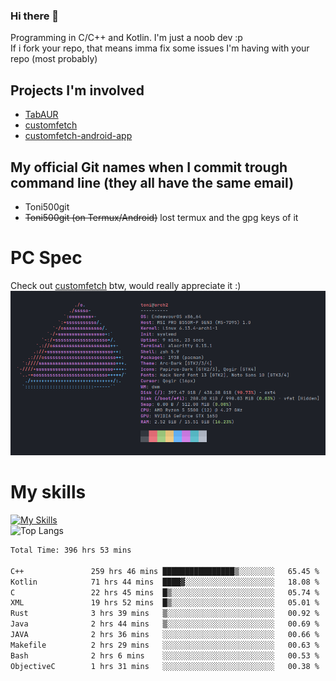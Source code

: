 ### Hi there 👋

Programming in C/C++ and Kotlin. I'm just a noob dev :p\
If i fork your repo, that means imma fix some issues I'm having with your repo (most probably)

## Projects I'm involved
 - [TabAUR](https://github.com/BurntRanch/TabAUR)
 - [customfetch](https://github.com/Toni500github/customfetch)
 - [customfetch-android-app](https://github.com/Toni500github/customfetch-android-app)

## My official Git names when I commit trough command line (they all have the same email)
* Toni500git
* ~~Toni500git (on Termux/Android)~~ lost termux and the gpg keys of it

# PC Spec
Check out [customfetch](https://github.com/Toni500github/customfetch) btw, would really appreciate it :)
![screenshot.png](https://github.com/Toni500github/customfetch/raw/main/screenshot.png)

# My skills
[![My Skills](https://skillicons.dev/icons?i=cpp,bash,kotlin,androidstudio,arch,linux&theme=light)](https://skillicons.dev)\
![Top Langs](https://github-readme-stats.vercel.app/api/top-langs/?username=Toni500github&layout=compact)

<!--START_SECTION:waka-->

```txt
Total Time: 396 hrs 53 mins

C++               259 hrs 46 mins ████████████████▒░░░░░░░░   65.45 %
Kotlin            71 hrs 44 mins  ████▓░░░░░░░░░░░░░░░░░░░░   18.08 %
C                 22 hrs 45 mins  █▒░░░░░░░░░░░░░░░░░░░░░░░   05.74 %
XML               19 hrs 52 mins  █▒░░░░░░░░░░░░░░░░░░░░░░░   05.01 %
Rust              3 hrs 39 mins   ▒░░░░░░░░░░░░░░░░░░░░░░░░   00.92 %
Java              2 hrs 44 mins   ▒░░░░░░░░░░░░░░░░░░░░░░░░   00.69 %
JAVA              2 hrs 36 mins   ░░░░░░░░░░░░░░░░░░░░░░░░░   00.66 %
Makefile          2 hrs 29 mins   ░░░░░░░░░░░░░░░░░░░░░░░░░   00.63 %
Bash              2 hrs 6 mins    ░░░░░░░░░░░░░░░░░░░░░░░░░   00.53 %
ObjectiveC        1 hrs 31 mins   ░░░░░░░░░░░░░░░░░░░░░░░░░   00.38 %
```

<!--END_SECTION:waka-->
